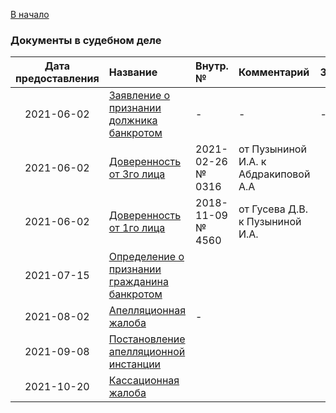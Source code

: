 [В начало](/docs/index.md)

### Документы в судебном деле

| Дата предоставления |Название|Внутр. №|Комментарий|Замечания|
|:-----:|:-----|:-----|:-----|:-----|
|2021-06-02|[Заявление о признании должника банкротом](./2021-06-02-01-zayavlenie-o-priznanii-dolgnika-bankrotom/about.md)|-|-|-|
|2021-06-02|[Доверенность от 3го лица](./2021-06-02-02-doverennost-ot-3go-lica-2021-02-26-nomer-0316-ot-puzyninoi-i-a-k-abdrakipovoi-a-a/about.md)|2021-02-26 № 0316|от Пузыниной И.А. к Абдракиповой А.А||
|2021-06-02|[Доверенность от 1го лица](./2021-06-02-03-doverennost-ot-1go-lica-predsed-pravlenia-2018-11-09-4560-ot-gusev-d-v-k-puzyninoi-i-a/about.md)|2018-11-09 № 4560|от Гусева Д.В. к Пузыниной И.А.||
|2021-07-15|[Определение о признании гражданина банкротом](./2021-07-15-00-sud-opredelenie-o-priznanii-dolgnika-bankrotom/about.md)||||
|2021-08-02|[Апелляционная жалоба](./2021-08-02-00-apellyacionnaya-zhaloba/about.md)|-|||
|2021-09-08|[Постановление апелляционной инстанции](./2021-09-08-00-sud-postanovlenie-apelyacionnoi-instancii/about.md)||||
|2021-10-20|[Кассационная жалоба](./2021-10-20-00-kasacionnaya-zhaloba/about.md)||||



